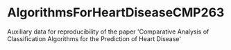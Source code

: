 # AlgorithmsForHeartDiseaseCMP263
Auxiliary data for reproducibility of the paper 'Comparative Analysis of Classification Algorithms for the Prediction of Heart Disease'
